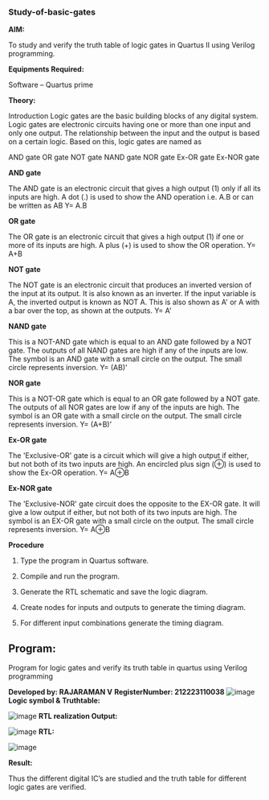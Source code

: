 ### Study-of-basic-gates

**AIM:** 

To study and verify the truth table of logic gates in Quartus II using Verilog programming.

**Equipments Required:**

Software – Quartus prime 

**Theory:**

Introduction Logic gates are the basic building blocks of any digital system. Logic gates are electronic circuits having one or more than one input and only one output. The relationship between the input and the output is based on a certain logic. Based on this, logic gates are named as

AND gate OR gate NOT gate NAND gate NOR gate Ex-OR gate Ex-NOR gate

**AND gate**

The AND gate is an electronic circuit that gives a high output (1) only if all its inputs are high. A dot (.) is used to show the AND operation i.e. A.B or can be written as AB
Y= A.B

**OR gate** 

The OR gate is an electronic circuit that gives a high output (1) if one or more of its inputs are high. A plus (+) is used to show the OR operation.
Y= A+B

**NOT gate**

The NOT gate is an electronic circuit that produces an inverted version of the input at its output. It is also known as an inverter. If the input variable is A, the inverted output is known as NOT A. This is also shown as A' or A with a bar over the top, as shown at the outputs.
Y= A'

**NAND gate**

This is a NOT-AND gate which is equal to an AND gate followed by a NOT gate. The outputs of all NAND gates are high if any of the inputs are low. The symbol is an AND gate with a small circle on the output. The small circle represents inversion.
Y= (AB)’

**NOR gate**

This is a NOT-OR gate which is equal to an OR gate followed by a NOT gate. The outputs of all NOR gates are low if any of the inputs are high. The symbol is an OR gate with a small circle on the output. The small circle represents inversion.
Y= (A+B)’

**Ex-OR gate**

The 'Exclusive-OR' gate is a circuit which will give a high output if either, but not both of its two inputs are high. An encircled plus sign (⊕) is used to show the Ex-OR operation.
Y= A⊕B

**Ex-NOR gate**

The 'Exclusive-NOR' gate circuit does the opposite to the EX-OR gate. It will give a low output if either, but not both of its two inputs are high. The symbol is an EX-OR gate with a small circle on the output. The small circle represents inversion.
Y= A⊕B

**Procedure** 

1.	Type the program in Quartus software.

2.	Compile and run the program.

3.	Generate the RTL schematic and save the logic diagram.

4.	Create nodes for inputs and outputs to generate the timing diagram.

5.	For different input combinations generate the timing diagram.


## Program:

Program for logic gates and verify its truth table in quartus using Verilog programming

 **Developed by: RAJARAMAN V**
 **RegisterNumber: 212223110038**
 ![image](https://github.com/Rajaraman77/study-of-basic-gates/assets/150319383/f8244568-cff3-44d4-87c4-817a8fcd76ce) 
**Logic symbol & Truthtable:**

![image](https://github.com/Rajaraman77/study-of-basic-gates/assets/150319383/b6e01dd3-8a48-42af-a7b7-aac29effbd14)
**RTL realization Output:** 

![image](https://github.com/Rajaraman77/study-of-basic-gates/assets/150319383/00775bc4-d383-4d30-b0dd-98d554024756)
**RTL:**

![image](https://github.com/Rajaraman77/study-of-basic-gates/assets/150319383/3fbf7107-6739-4c48-b500-beacf173a122)


**Result:**

Thus the different digital IC’s are studied and the truth table for different logic gates are verified.


